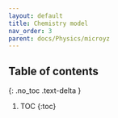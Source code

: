 ```yaml
---
layout: default
title: Chemistry model
nav_order: 3
parent: docs/Physics/microyz
---
```

## Table of contents
{: .no_toc .text-delta }
1. TOC
{:toc}



